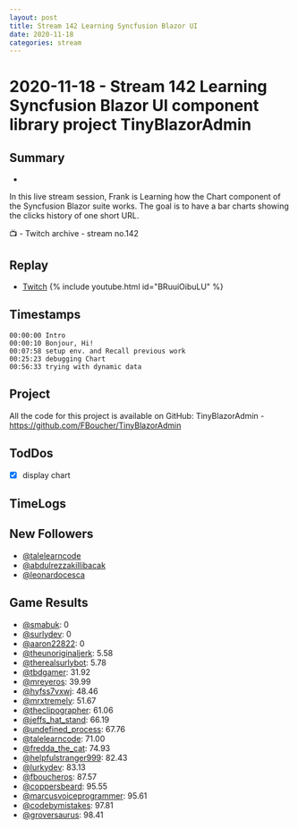 ```yaml
---
layout: post
title: Stream 142 Learning Syncfusion Blazor UI
date: 2020-11-18
categories: stream
---
```



# 2020-11-18 - Stream 142 Learning Syncfusion Blazor UI component library project TinyBlazorAdmin

## Summary
-

In this live stream session, Frank is Learning how the Chart component of the Syncfusion Blazor suite works. The goal is to have a bar charts showing the clicks history of one short URL.

📺 - Twitch archive - stream no.142

## Replay


- [Twitch](https://www.twitch.tv/fboucheros)
{% include youtube.html id="BRuuiOibuLU" %}
<br/><!--more-->


## Timestamps


    00:00:00 Intro
    00:00:10 Bonjour, Hi!
    00:07:58 setup env. and Recall previous work
    00:25:23 debugging Chart
    00:56:33 trying with dynamic data

## Project

All the code for this project is available on GitHub: TinyBlazorAdmin - https://github.com/FBoucher/TinyBlazorAdmin

## TodDos

- [X] display chart

## TimeLogs



## New Followers

- [@talelearncode](https://www.twitch.tv/talelearncode)
- [@abdulrezzakillibacak](https://www.twitch.tv/abdulrezzakillibacak)
- [@leonardocesca](https://www.twitch.tv/leonardocesca)

## Game Results

- [@smabuk](https://www.twitch.tv/smabuk): 0
- [@surlydev](https://www.twitch.tv/surlydev): 0
- [@aaron22822](https://www.twitch.tv/aaron22822): 0
- [@theunoriginaljerk](https://www.twitch.tv/theunoriginaljerk): 5.58
- [@therealsurlybot](https://www.twitch.tv/therealsurlybot): 5.78
- [@tbdgamer](https://www.twitch.tv/tbdgamer): 31.92
- [@mreyeros](https://www.twitch.tv/mreyeros): 39.99
- [@hyfss7vxwj](https://www.twitch.tv/hyfss7vxwj): 48.46
- [@mrxtremely](https://www.twitch.tv/mrxtremely): 51.67
- [@theclipographer](https://www.twitch.tv/theclipographer): 61.06
- [@jeffs_hat_stand](https://www.twitch.tv/jeffs_hat_stand): 66.19
- [@undefined_process](https://www.twitch.tv/undefined_process): 67.76
- [@talelearncode](https://www.twitch.tv/talelearncode): 71.00
- [@fredda_the_cat](https://www.twitch.tv/fredda_the_cat): 74.93
- [@helpfulstranger999](https://www.twitch.tv/helpfulstranger999): 82.43
- [@lurkydev](https://www.twitch.tv/lurkydev): 83.13
- [@fboucheros](https://www.twitch.tv/fboucheros): 87.57
- [@coppersbeard](https://www.twitch.tv/coppersbeard): 95.55
- [@marcusvoiceprogrammer](https://www.twitch.tv/marcusvoiceprogrammer): 95.61
- [@codebymistakes](https://www.twitch.tv/codebymistakes): 97.81
- [@groversaurus](https://www.twitch.tv/groversaurus): 98.41
